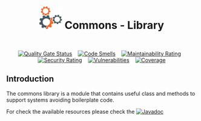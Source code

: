 
<h1 align="center">
<img src="./readme-resources/eng.jpg" width="60" height="60"> Commons - Library
</h1>
<br>
<div align="center">

[![Quality Gate Status](https://sonarcloud.io/api/project_badges/measure?project=fabricio-entringer_commons&metric=alert_status)](https://sonarcloud.io/dashboard?id=fabricio-entringer_commons)
&nbsp;&nbsp;
[![Code Smells](https://sonarcloud.io/api/project_badges/measure?project=fabricio-entringer_commons&metric=code_smells)](https://sonarcloud.io/dashboard?id=fabricio-entringer_commons)
&nbsp;&nbsp;
[![Maintainability Rating](https://sonarcloud.io/api/project_badges/measure?project=fabricio-entringer_commons&metric=sqale_rating)](https://sonarcloud.io/dashboard?id=fabricio-entringer_commons)
&nbsp;&nbsp;
[![Security Rating](https://sonarcloud.io/api/project_badges/measure?project=fabricio-entringer_commons&metric=security_rating)](https://sonarcloud.io/dashboard?id=fabricio-entringer_commons)
&nbsp;&nbsp;
[![Vulnerabilities](https://sonarcloud.io/api/project_badges/measure?project=fabricio-entringer_commons&metric=vulnerabilities)](https://sonarcloud.io/dashboard?id=fabricio-entringer_commons)
&nbsp;&nbsp;
[![Coverage](https://sonarcloud.io/api/project_badges/measure?project=fabricio-entringer_commons&metric=coverage)](https://sonarcloud.io/dashboard?id=fabricio-entringer_commons)
</div>

## Introduction
The commons library is a module that contains useful class and methods to support systems avoiding boilerplate code.

For check the available resources please check the [![Javadoc](https://img.shields.io/badge/JavaDoc-Online-green)](https://fabricio-entringer.github.io/commons/javadoc/)
